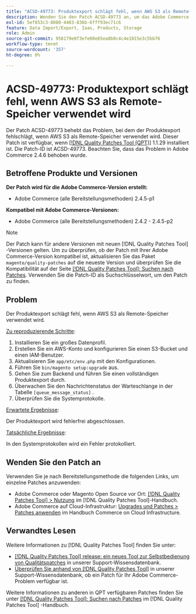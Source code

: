 ```yaml
---
title: "ACSD-49773: Produktexport schlägt fehl, wenn AWS S3 als Remote-Speicher verwendet wird"
description: Wenden Sie den Patch ACSD-49773 an, um das Adobe Commerce-Problem zu beheben, bei dem der Produktexport fehlschlägt, wenn AWS S3 als Remote-Speicher verwendet wird.
exl-id: 5ef853c3-8080-4403-836b-6fff93ec71c6
feature: Data Import/Export, Iaas, Products, Storage
role: Admin
source-git-commit: 958179e0f3efe08e65ea8b0c4c4e1015e3c5bb76
workflow-type: tm+mt
source-wordcount: '357'
ht-degree: 0%

---
```


# ACSD-49773: Produktexport schlägt fehl, wenn AWS S3 als Remote-Speicher verwendet wird

Der Patch ACSD-49773 behebt das Problem, bei dem der Produktexport fehlschlägt, wenn AWS S3 als Remote-Speicher verwendet wird. Dieser Patch ist verfügbar, wenn [[!DNL Quality Patches Tool (QPT)]](/help/announcements/adobe-commerce-announcements/magento-quality-patches-released-new-tool-to-self-serve-quality-patches.md) 1.1.29 installiert ist. Die Patch-ID ist ACSD-49773. Beachten Sie, dass das Problem in Adobe Commerce 2.4.6 behoben wurde.

## Betroffene Produkte und Versionen

**Der Patch wird für die Adobe Commerce-Version erstellt:**

* Adobe Commerce (alle Bereitstellungsmethoden) 2.4.5-p1

**Kompatibel mit Adobe Commerce-Versionen:**

* Adobe Commerce (alle Bereitstellungsmethoden) 2.4.2 - 2.4.5-p2

>[!NOTE]
>
>Der Patch kann für andere Versionen mit neuen [!DNL Quality Patches Tool] -Versionen gelten. Um zu überprüfen, ob der Patch mit Ihrer Adobe Commerce-Version kompatibel ist, aktualisieren Sie das Paket `magento/quality-patches` auf die neueste Version und überprüfen Sie die Kompatibilität auf der Seite [[!DNL Quality Patches Tool]: Suchen nach Patches](https://experienceleague.adobe.com/tools/commerce-quality-patches/index.html). Verwenden Sie die Patch-ID als Suchschlüsselwort, um den Patch zu finden.

## Problem

Der Produktexport schlägt fehl, wenn AWS S3 als Remote-Speicher verwendet wird.

<u>Zu reproduzierende Schritte</u>:

1. Installieren Sie ein großes Datenprofil.
1. Erstellen Sie ein AWS-Konto und konfigurieren Sie einen S3-Bucket und einen IAM-Benutzer.
1. Aktualisieren Sie `app/etc/env.php` mit den Konfigurationen.
1. Führen Sie `bin/magento setup:upgrade` aus.
1. Gehen Sie zum Backend und führen Sie einen vollständigen Produktexport durch.
1. Überwachen Sie den Nachrichtenstatus der Warteschlange in der Tabelle `[queue_message_status]` .
1. Überprüfen Sie die Systemprotokolle.

<u>Erwartete Ergebnisse</u>:

Der Produktexport wird fehlerfrei abgeschlossen.

<u>Tatsächliche Ergebnisse</u>:

In den Systemprotokollen wird ein Fehler protokolliert.

## Wenden Sie den Patch an

Verwenden Sie je nach Bereitstellungsmethode die folgenden Links, um einzelne Patches anzuwenden:

* Adobe Commerce oder Magento Open Source vor Ort: [[!DNL Quality Patches Tool] > Nutzung](https://experienceleague.adobe.com/docs/commerce-operations/tools/quality-patches-tool/usage.html) im [!DNL Quality Patches Tool]-Handbuch.
* Adobe Commerce auf Cloud-Infrastruktur: [Upgrades und Patches > Patches anwenden](https://experienceleague.adobe.com/docs/commerce-cloud-service/user-guide/develop/upgrade/apply-patches.html) im Handbuch Commerce on Cloud Infrastructure.

## Verwandtes Lesen

Weitere Informationen zu [!DNL Quality Patches Tool] finden Sie unter:

* [[!DNL Quality Patches Tool] release: ein neues Tool zur Selbstbedienung von Qualitätspatches](/help/announcements/adobe-commerce-announcements/magento-quality-patches-released-new-tool-to-self-serve-quality-patches.md) in unserer Support-Wissensdatenbank.
* [Überprüfen Sie anhand von  [!DNL Quality Patches Tool]](/help/support-tools/patches-available-in-qpt-tool/check-patch-for-magento-issue-with-magento-quality-patches.md) in unserer Support-Wissensdatenbank, ob ein Patch für Ihr Adobe Commerce-Problem verfügbar ist.

Weitere Informationen zu anderen in QPT verfügbaren Patches finden Sie unter [[!DNL Quality Patches Tool]: Suchen nach Patches](https://experienceleague.adobe.com/tools/commerce-quality-patches/index.html) im [!DNL Quality Patches Tool] -Handbuch.
